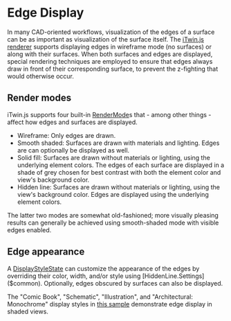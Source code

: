 # Edge Display

In many CAD-oriented workflows, visualization of the edges of a surface can be as important as visualization of the surface itself. The [iTwin.js renderer](./index.md) supports displaying edges in wireframe mode (no surfaces) or along with their surfaces. When both surfaces and edges are displayed, special rendering techniques are employed to ensure that edges always draw in front of their corresponding surface, to prevent the z-fighting that would otherwise occur.

## Render modes

iTwin.js supports four built-in [RenderMode]($common)s that - among other things - affect how edges and surfaces are displayed.

- Wireframe: Only edges are drawn.
- Smooth shaded: Surfaces are drawn with materials and lighting. Edges are can optionally be displayed as well.
- Solid fill: Surfaces are drawn without materials or lighting, using the underlying element colors. The edges of each surface are displayed in a shade of grey chosen for best contrast with both the element color and view's background color.
- Hidden line: Surfaces are drawn without materials or lighting, using the view's background color. Edges are displayed using the underlying element colors.

The latter two modes are somewhat old-fashioned; more visually pleasing results can generally be achieved using smooth-shaded mode with visible edges enabled.

## Edge appearance

A [DisplayStyleState]($frontend) can customize the appearance of the edges by overriding their color, width, and/or style using [HiddenLine.Settings]($common). Optionally, edges obscured by surfaces can also be displayed.

The "Comic Book", "Schematic", "Illustration", and "Architectural: Monochrome" display styles in [this sample](https://www.itwinjs.org/sample-showcase/?group=Viewer+Features&sample=display-styles-sample&imodel=Villa) demonstrate edge display in shaded views.
